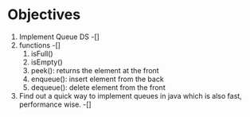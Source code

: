# Objectives
1. Implement Queue DS -[]
2. functions -[]
    1. isFull()
    2. isEmpty()
    3. peek(): returns the element at the front
    4. enqueue(): insert element from the back
    5. dequeue(): delete element from the front
3. Find out a quick way to implement queues in java
which is also fast, performance wise. -[]